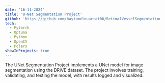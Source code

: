 ```yaml
---
date: '16-11-2024'
title: 'U-Net Segmentation Project'
github: 'https://github.com/haytamelouarrat00/RetinalVesselSegmentation-UNet.git'
tech:
  - Pytorch
  - Optuna
  - Python
  - OpenCV
  - Polars
showInProjects: true
---
```


The UNet Segmentation Project implements a UNet model for image segmentation using the DRIVE dataset. The project
involves training, validating, and testing the model, with results logged and visualized.
